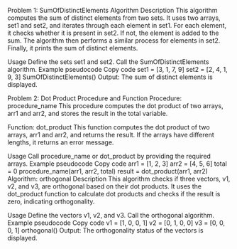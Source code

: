 Problem 1: SumOfDistinctElements Algorithm
Description
This algorithm computes the sum of distinct elements from two sets. It uses two arrays, set1 and set2, and iterates through each element in set1. For each element, it checks whether it is present in set2. If not, the element is added to the sum. The algorithm then performs a similar process for elements in set2. Finally, it prints the sum of distinct elements.

Usage
Define the sets set1 and set2.
Call the SumOfDistinctElements algorithm.
Example
pseudocode
Copy code
set1 = [3, 1, 7, 9]
set2 = [2, 4, 1, 9, 3]
SumOfDistinctElements()
Output: The sum of distinct elements is displayed.

Problem 2: Dot Product Procedure and Function
Procedure: procedure_name
This procedure computes the dot product of two arrays, arr1 and arr2, and stores the result in the total variable.

Function: dot_product
This function computes the dot product of two arrays, arr1 and arr2, and returns the result. If the arrays have different lengths, it returns an error message.

Usage
Call procedure_name or dot_product by providing the required arrays.
Example
pseudocode
Copy code
arr1 = [1, 2, 3]
arr2 = [4, 5, 6]
total = 0
procedure_name(arr1, arr2, total)
result = dot_product(arr1, arr2)
Algorithm: orthogonal
Description
This algorithm checks if three vectors, v1, v2, and v3, are orthogonal based on their dot products. It uses the dot_product function to calculate dot products and checks if the result is zero, indicating orthogonality.

Usage
Define the vectors v1, v2, and v3.
Call the orthogonal algorithm.
Example
pseudocode
Copy code
v1 = [1, 0, 0, 1]
v2 = [0, 1, 0, 0]
v3 = [0, 0, 0, 1]
orthogonal()
Output: The orthogonality status of the vectors is displayed.

